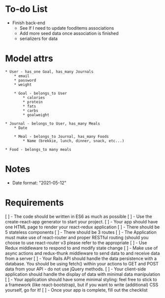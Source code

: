 # To-do List
* Finish back-end
    * See If I need to update fooditems associations
    * Add more seed data once association is finished
    * serializers for data

# Model attrs
    * User - has_one Goal, has_many Journals
        * email
        * password
        * weight

        * Goal - belongs_to User
            * calories
            * protein
            * fats
            * carbs
            * goalweight

    * Journal - belongs_to User, has_many Meals
        * Date
    
        * Meal - belongs_to Journal, has_many Foods
            * Name (brekkie, lunch, dinner, snack, etc...)

    * Food - belongs_to many meals


# Notes
* Date format: "2021-05-12"

# Requirements

[ ] - The code should be written in ES6 as much as possible
[ ] - Use the create-react-app generator to start your project.
[ ] - Your app should have one HTML page to render your react-redux application
[ ] - There should be 5 stateless components
[ ] - There should be 3 routes
[ ] - The Application must make use of react-router and proper RESTful routing (should you choose to use react-router v3 please refer to the appropriate 
[ ] - Use Redux middleware to respond to and modify state change
[ ] - Make use of async actions and redux-thunk middleware to send data to and receive data from a server
[ ] - Your Rails API should handle the data persistence with a database. You should be using fetch() within your actions to GET and POST data from your API - do not use jQuery methods.
[ ] - Your client-side application should handle the display of data with minimal data manipulation
[ ] - Your application should have some minimal styling: feel free to stick to a framework (like react-bootstrap), but if you want to write (additional) CSS yourself, go for it!
[ ] - Once your app is complete, fill out the checklist
